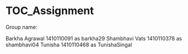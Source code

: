 # TOC_Assignment

Group name: 

Barkha Agrawal 1410110091 as barkha29
Shambhavi Vats 1410110378 as shambhavi04
Tunisha 1410110468 as TunishaSingal

